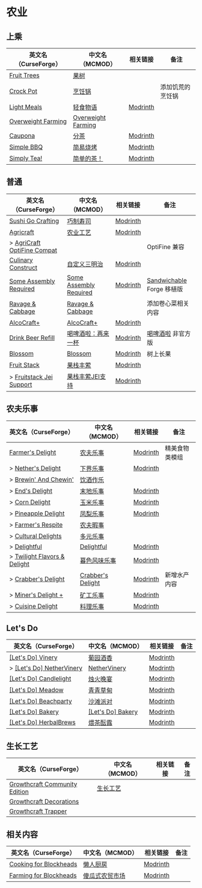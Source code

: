 # 农业

## 上乘

| 英文名（CurseForge）                                                                  | 中文名（MCMOD）                                            | 相关链接                                         | 备注             |
| ------------------------------------------------------------------------------------- | ---------------------------------------------------------- | ------------------------------------------------ | ---------------- |
| [Fruit Trees](https://www.curseforge.com/minecraft/mc-mods/fruit-trees)               | [果树](https://www.mcmod.cn/class/2416.html)               |                                                  |                  |
| [Crock Pot](https://www.curseforge.com/minecraft/mc-mods/crock-pot)                   | [烹饪锅](https://www.mcmod.cn/class/3017.html)             |                                                  | 添加饥荒的烹饪锅 |
| [Light Meals](https://www.curseforge.com/minecraft/mc-mods/light-meals)               | [轻食物语](https://www.mcmod.cn/class/7065.html)           | [Modrinth](https://modrinth.com/mod/light-meals) |                  |
| [Overweight Farming](https://www.curseforge.com/minecraft/mc-mods/overweight-farming) | [Overweight Farming](https://www.mcmod.cn/class/5866.html) |                                                  |                  |
| [Caupona](https://www.curseforge.com/minecraft/mc-mods/caupona)                       | [分茶](https://www.mcmod.cn/class/7154.html)               | [Modrinth](https://modrinth.com/mod/caupona)     |                  |
| [Simple BBQ](https://www.curseforge.com/minecraft/mc-mods/simple-bbq)                 | [简易烧烤](https://www.mcmod.cn/class/7191.html)           | [Modrinth](https://modrinth.com/mod/simple-bbq)  |                  |
| [Simply Tea!](https://www.curseforge.com/minecraft/mc-mods/simply-tea)                | [简单的茶！](https://www.mcmod.cn/class/3597.html)         | [Modrinth](https://modrinth.com/mod/simply-tea)  |                  |

## 普通

| 英文名（CurseForge）                                                                                  | 中文名（MCMOD）                                                | 相关链接                                                    | 备注                                                                                   |
| ----------------------------------------------------------------------------------------------------- | -------------------------------------------------------------- | ----------------------------------------------------------- | -------------------------------------------------------------------------------------- |
| [Sushi Go Crafting](https://www.curseforge.com/minecraft/mc-mods/sushigocrafting)                     | [巧制寿司](https://www.mcmod.cn/class/4014.html)               | [Modrinth](https://modrinth.com/mod/sushigocrafting)        |                                                                                        |
| [Agricraft](https://www.curseforge.com/minecraft/mc-mods/agricraft)                                   | [农业工艺](https://www.mcmod.cn/class/514.html)                | [Modrinth](https://modrinth.com/mod/agricraft)              |                                                                                        |
| > [AgriCraft OptiFine Compat](https://www.curseforge.com/minecraft/mc-mods/agricraft-optifine-compat) |                                                                |                                                             | OptiFine 兼容                                                                          |
| [Culinary Construct](https://www.curseforge.com/minecraft/mc-mods/culinary-construct)                 | [自定义三明治](https://www.mcmod.cn/class/1329.html)           | [Modrinth](https://modrinth.com/mod/culinary-construct)     |                                                                                        |
| [Some Assembly Required](https://www.curseforge.com/minecraft/mc-mods/some-assembly-required)         | [Some Assembly Required](https://www.mcmod.cn/class/5801.html) | [Modrinth](https://modrinth.com/mod/some-assembly-required) | [Sandwichable](https://www.curseforge.com/minecraft/mc-mods/sandwichable) Forge 移植版 |
| [Ravage & Cabbage](https://www.curseforge.com/minecraft/mc-mods/ravage-and-cabbage)                   | [Ravage & Cabbage](https://www.mcmod.cn/class/4118.html)       |                                                             | 添加卷心菜相关内容                                                                     |
| [AlcoCraft+](https://www.curseforge.com/minecraft/mc-mods/alcocraft-beer-and-stuff)                   | [AlcoCraft+](https://www.mcmod.cn/class/10764.html)            | [Modrinth](https://modrinth.com/mod/alcocraft)              |                                                                                        |
| [Drink Beer Refill](https://www.curseforge.com/minecraft/mc-mods/drink-beer-refill)                   | [喝啤酒啦：再来一杯](https://www.mcmod.cn/class/8400.html)     | [Modrinth](https://modrinth.com/mod/drink-beer-refill)      | [喝啤酒啦](https://www.mcmod.cn/class/4585.html) 非官方版                              |
| [Blossom](https://www.curseforge.com/minecraft/mc-mods/blossom)                                       | [Blossom](https://www.mcmod.cn/class/8362.html)                | [Modrinth](https://modrinth.com/mod/blossom)                | 树上长果                                                                               |
| [Fruit Stack](https://www.curseforge.com/minecraft/mc-mods/fruit-stack)                               | [果栈丰萦](https://www.mcmod.cn/class/11672.html)              | [Modrinth](https://modrinth.com/mod/fruit-stack)            |                                                                                        |
| > [Fruitstack Jei Support](https://www.curseforge.com/minecraft/mc-mods/fruitstack-jei-support)       | [果栈丰萦JEI支持](https://www.mcmod.cn/class/12539.html)       | [Modrinth](https://modrinth.com/mod/fruitstack-jei-support) |                                                                                        |

## 农夫乐事

| 英文名（CurseForge）                                                                                   | 中文名（MCMOD）                                            | 相关链接                                               | 备注           |
| ------------------------------------------------------------------------------------------------------ | ---------------------------------------------------------- | ------------------------------------------------------ | -------------- |
| [Farmer's Delight](https://www.curseforge.com/minecraft/mc-mods/farmers-delight)                       | [农夫乐事](https://www.mcmod.cn/class/2820.html)           | [Modrinth](https://modrinth.com/mod/farmers-delight)   | 精美食物类模组 |
| > [Nether's Delight](https://www.curseforge.com/minecraft/mc-mods/nethers-delight)                     | [下界乐事](https://www.mcmod.cn/class/4563.html)           | [Modrinth](https://modrinth.com/mod/nethers-delight)   |                |
| > [Brewin' And Chewin'](https://www.curseforge.com/minecraft/mc-mods/brewin-and-chewin)                | [饮酒作乐](https://www.mcmod.cn/class/6829.html)           |                                                        |                |
| > [End's Delight](https://www.curseforge.com/minecraft/mc-mods/ends-delight)                           | [末地乐事](https://www.mcmod.cn/class/6298.html)           | [Modrinth](https://modrinth.com/mod/ends-delight)      |                |
| > [Corn Delight](https://www.curseforge.com/minecraft/mc-mods/corn-delight)                            | [玉米乐事](https://www.mcmod.cn/class/5646.html)           | [Modrinth](https://modrinth.com/mod/corn-delight)      |                |
| > [Pineapple Delight](https://www.curseforge.com/minecraft/mc-mods/pineapple-delight)                  | [凤梨乐事](https://www.mcmod.cn/class/7871.html)           | [Modrinth](https://modrinth.com/mod/pineapple-delight) |                |
| > [Farmer's Respite](https://www.curseforge.com/minecraft/mc-mods/farmers-respite)                     | [农夫暇事](https://www.mcmod.cn/class/6737.html)           |                                                        |                |
| > [Cultural Delights](https://www.curseforge.com/minecraft/mc-mods/cultural-delights)                  | [多元乐事](https://www.mcmod.cn/class/5609.html)           |                                                        |                |
| > [Delightful](https://www.curseforge.com/minecraft/mc-mods/delightful)                                | [Delightful](https://www.mcmod.cn/class/6817.html)         | [Modrinth](https://modrinth.com/mod/delightful)        |                |
| > [Twilight Flavors & Delight](https://www.curseforge.com/minecraft/mc-mods/twilights-flavors-delight) | [暮色风味乐事](https://www.mcmod.cn/class/10610.html)      | [Modrinth](https://modrinth.com/mod/twilight-delight)  |                |
| > [Crabber's Delight](https://www.curseforge.com/minecraft/mc-mods/crabbers-delight)                   | [Crabber's Delight](https://www.mcmod.cn/class/11415.html) | [Modrinth](https://modrinth.com/mod/crabbers-delight)  | 新增水产内容   |
| > [Miner's Delight +](https://www.curseforge.com/minecraft/mc-mods/miners-delight-plus)                | [矿工乐事](https://www.mcmod.cn/class/8216.html)           | [Modrinth](https://modrinth.com/mod/miners-delight)    |                |
| > [Cuisine Delight](https://www.curseforge.com/minecraft/mc-mods/cuisine-delight)                      | [料理乐事](https://www.mcmod.cn/class/11405.html)          | [Modrinth](https://modrinth.com/mod/cuisine-delight)   |                |

## Let's Do

| 英文名（CurseForge）                                                                                            | 中文名（MCMOD）                                            | 相关链接                                                  | 备注 |
| --------------------------------------------------------------------------------------------------------------- | ---------------------------------------------------------- | --------------------------------------------------------- | ---- |
| [[Let's Do] Vinery](https://www.curseforge.com/minecraft/mc-mods/lets-do-wine)                                  | [葡园酒香](https://www.mcmod.cn/class/8181.html)           | [Modrinth](https://modrinth.com/mod/vinery)               |      |
| > [[Let's Do] NetherVinery](https://www.curseforge.com/minecraft/mc-mods/lets-do-nethervinery)                  | [NetherVinery](https://www.mcmod.cn/class/12702.html)      | [Modrinth](https://modrinth.com/mod/lets-do-nethervinery) |      |
| [[Let's Do] Candlelight](https://www.curseforge.com/minecraft/mc-mods/candlelight-lets-do-a-candlelight-dinner) | [烛火晚宴](https://www.mcmod.cn/class/10035.html)          | [Modrinth](https://modrinth.com/mod/lets-do-candlelight)  |      |
| [[Let's Do] Meadow](https://www.curseforge.com/minecraft/mc-mods/welcome-to-meadow)                             | [青青草甸](https://www.mcmod.cn/class/9251.html)           | [Modrinth](https://modrinth.com/mod/lets-do-cheese)       |      |
| [[Let's Do] Beachparty](https://www.curseforge.com/minecraft/mc-mods/beachparty)                                | [沙滩派对](https://www.mcmod.cn/class/10300.html)          | [Modrinth](https://modrinth.com/mod/lets-do-beachparty)   |      |
| [[Let's Do] Bakery](https://www.curseforge.com/minecraft/mc-mods/lets-do-bakery)                                | [[Let's Do] Bakery](https://www.mcmod.cn/class/11101.html) | [Modrinth](https://modrinth.com/mod/lets-do-bakery)       |      |
| [[Let's Do] HerbalBrews](https://www.curseforge.com/minecraft/mc-mods/lets-do-herbal-brews)                     | [煨茶酝露](https://www.mcmod.cn/class/13099.html)          | [Modrinth](https://modrinth.com/mod/lets-do-herbalbrews)  |      |

## 生长工艺

| 英文名（CurseForge）                                                                                        | 中文名（MCMOD）                                 | 相关链接 | 备注 |
| ----------------------------------------------------------------------------------------------------------- | ----------------------------------------------- | -------- | ---- |
| [Growthcraft Community Edition](https://www.curseforge.com/minecraft/mc-mods/growthcraft-community-edition) | [生长工艺](https://www.mcmod.cn/class/326.html) |          |      |
| [Growthcraft Decorations](https://www.curseforge.com/minecraft/mc-mods/growthcraft-decorations)             |                                                 |          |      |
| [Growthcraft Trapper](https://www.curseforge.com/minecraft/mc-mods/growthcraft-trapper)                     |                                                 |          |      |

## 相关内容

| 英文名（CurseForge）                                                                          | 中文名（MCMOD）                                        | 相关链接                                                    | 备注 |
| --------------------------------------------------------------------------------------------- | ------------------------------------------------------ | ----------------------------------------------------------- | ---- |
| [Cooking for Blockheads](https://minecraft.curseforge.com/projects/cooking-for-blockheads)    | [懒人厨房](https://www.mcmod.cn/class/468.html)        | [Modrinth](https://modrinth.com/mod/cooking-for-blockheads) |      |
| [Farming for Blockheads](https://www.curseforge.com/minecraft/mc-mods/farming-for-blockheads) | [傻瓜式农贸市场](https://www.mcmod.cn/class/2057.html) | [Modrinth](https://modrinth.com/mod/farming-for-blockheads) |      |
